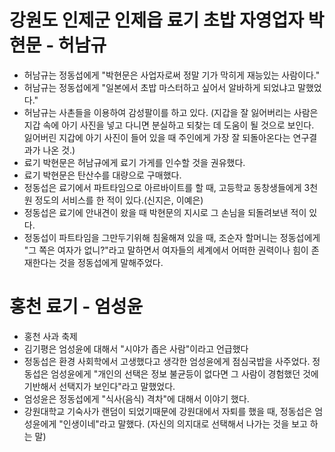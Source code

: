 # 강원도 인제군 인제읍 료기 초밥 자영업자 박현문 - 허남규
- 허남규는 정동섭에게 "박현문은 사업자로써 정말 기가 막히게 재능있는 사람이다."
- 허남규는 정동섭에게 "일본에서 초밥 마스터하고 싶어서 알바하게 되었냐고 말했었다."
- 허남규는 사촌들을 이용하여 감성팔이를 하고 있다.
(지갑을 잘 잃어버리는 사람은 지갑 속에 아기 사진을 넣고 다니면 분실하고 되찾는 데 도움이 될 것으로 보인다. 잃어버린 지갑에 아기 사진이 들어 있을 때 주인에게 가장 잘 되돌아온다는 연구결과가 나온 것.)
- 료기 박현문은 허남규에게 료기 가게를 인수할 것을 권유했다.
- 료기 박현문은 탄산수를 대량으로 구매했다.
- 정동섭은 료기에서 파트타임으로 아르바이트를 할 때, 고등학교 동창생들에게 3천원 정도의 서비스를 한 적이 있다.(신지은, 이예은)
- 정동섭은 료기에 안내견이 왔을 때 박현문의 지시로 그 손님을 되돌려보낸 적이 있다.
- 정동섭이 파트타임을 그만두기위해 침울해져 있을 때, 조순자 할머니는 정동섭에게 "그 쪽은 여자가 없니?"라고 말하면서 여자들의 세계에서 어떠한 권력이나 힘이 존재한다는 것을 정동섭에게 말해주었다.


# 홍천 료기 - 엄성윤

- 홍천 사과 축제
- 김기평은 엄성윤에 대해서 "시야가 좁은 사람"이라고 언급했다
- 정동섭은 환경 사회학에서 고생했다고 생각한 엄성윤에게 점심국밥을 사주었다. 정동섭은 엄성윤에게 "개인의 선택은 정보 불균등이 없다면 그 사람이 경험했던 것에 기반해서 선택지가 보인다"라고 말했었다.
- 엄성윤은 정동섭에게 "식사(음식) 격차"에 대해서 이야기 했다.
- 강원대학교 기숙사가 랜덤이 되었기때문에 강원대에서 자퇴를 했을 때, 정동섭은 엄성윤에게 "인생이네"라고 말했다. (자신의 의지대로 선택해서 나가는 것을 보고 하는 말)
